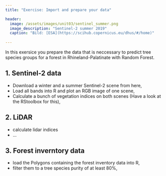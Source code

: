 ```yaml
---
title: "Exercise: Import and prepare your data"

header:
  image: /assets/images/unit03/sentinel_summer.png
  image_description: "Sentinel-2 summer 2019"
  caption: "Bild: [ESA](https://scihub.copernicus.eu/dhus/#/home)"
 
--- 
```


In this exersice you prepare the data that is neccessary to predict tree species groups for a forest in Rhineland-Palatinate with Random Forest.


## 1. Sentinel-2 data

* Download a winter and a summer Sentinel-2 scene from here,
* Load all bands into R and plot an RGB image of one scene,
* Calculate a bunch of vegetation indices on both scenes (Have a look at the RStoolbox for this),	
	
## 2. LiDAR

* calculate lidar indices
* ...


## 3. Forest inverntory data


* load the Polygons containing the forest inventory data into R,
* filter them to a tree species purity of at least 80%,



